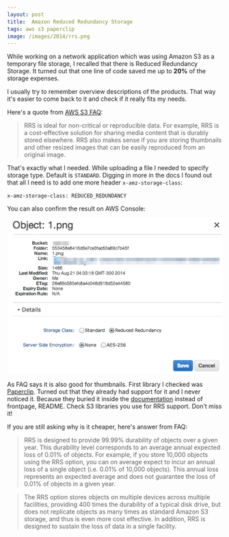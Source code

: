 ```yaml
---
layout: post
title:  Amazon Reduced Redundancy Storage
tags: aws s3 paperclip
image: /images/2014/rrs.png
---
```


While working on a network application which was using Amazon S3 as a temporary file storage,
I recalled that there is Reduced Redundancy Storage.
It turned out that one line of code saved me up to **20%** of the storage expenses.

I usually try to remember overview descriptions of the products.
That way it's easier to come back to it and check if it really fits my needs.

Here's a quote from [AWS S3 FAQ](http://aws.amazon.com/s3/faqs):
> RRS is ideal for non-critical or reproducible data. For example, RRS is a cost-effective solution for sharing media content that is durably stored elsewhere. RRS also makes sense if you are storing thumbnails and other resized images that can be easily reproduced from an original image.

That's exactly what I needed. While uploading a file I needed to specify storage type. Default is `STANDARD`.
Digging in more in the docs I found out that all I need is to add one more header `x-amz-storage-class`:

```
x-amz-storage-class: REDUCED_REDUNDANCY
```

You can also confirm the result on AWS Console:

![Reduced Redundancy](/images/2014/rrs.png 'Yes you can change it manually too.')

As FAQ says it is also good for thumbnails. First library I checked was [Paperclip](https://github.com/thoughtbot/paperclip).
Turned out that they already had support for it and I never noticed it. Because they buried it inside the [documentation](http://rubydoc.info/gems/paperclip/Paperclip/Storage/S3) instead of frontpage, README. Check S3 libraries you use for RRS support. Don't miss it!

If you are still asking why is it cheaper, here's answer from FAQ:
> RRS is designed to provide 99.99% durability of objects over a given year. This durability level corresponds to an average annual expected loss of 0.01% of objects. For example, if you store 10,000 objects using the RRS option, you can on average expect to incur an annual loss of a single object (i.e. 0.01% of 10,000 objects). This annual loss represents an expected average and does not guarantee the loss of 0.01% of objects in a given year.

> The RRS option stores objects on multiple devices across multiple facilities, providing 400 times the durability of a typical disk drive, but does not replicate objects as many times as standard Amazon S3 storage, and thus is even more cost effective. In addition, RRS is designed to sustain the loss of data in a single facility.
